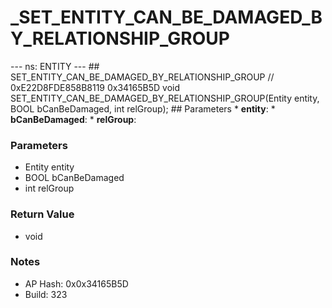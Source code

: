 # _SET_ENTITY_CAN_BE_DAMAGED_BY_RELATIONSHIP_GROUP

--- ns: ENTITY --- ## SET_ENTITY_CAN_BE_DAMAGED_BY_RELATIONSHIP_GROUP  // 0xE22D8FDE858B8119 0x34165B5D void SET_ENTITY_CAN_BE_DAMAGED_BY_RELATIONSHIP_GROUP(Entity entity, BOOL bCanBeDamaged, int relGroup);   ## Parameters * **entity**: * **bCanBeDamaged**: * **relGroup**:

### Parameters
* Entity entity
* BOOL bCanBeDamaged
* int relGroup

### Return Value
* void

### Notes
* AP Hash: 0x0x34165B5D
* Build: 323

